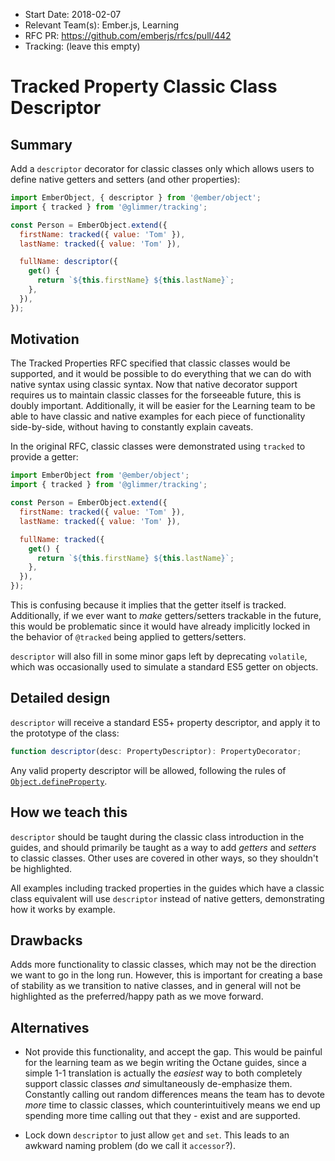 - Start Date: 2018-02-07
- Relevant Team(s): Ember.js, Learning
- RFC PR: https://github.com/emberjs/rfcs/pull/442
- Tracking: (leave this empty)

# Tracked Property Classic Class Descriptor

## Summary

Add a `descriptor` decorator for classic classes only which allows users to
define native getters and setters (and other properties):

```js
import EmberObject, { descriptor } from '@ember/object';
import { tracked } from '@glimmer/tracking';

const Person = EmberObject.extend({
  firstName: tracked({ value: 'Tom' }),
  lastName: tracked({ value: 'Tom' }),

  fullName: descriptor({
    get() {
      return `${this.firstName} ${this.lastName}`;
    },
  }),
});
```

## Motivation

The Tracked Properties RFC specified that classic classes would be supported,
and it would be possible to do everything that we can do with native syntax
using classic syntax. Now that native decorator support requires us to maintain
classic classes for the forseeable future, this is doubly important.
Additionally, it will be easier for the Learning team to be able to have classic
and native examples for each piece of functionality side-by-side, without having
to constantly explain caveats.

In the original RFC, classic classes were demonstrated using `tracked` to
provide a getter:

```js
import EmberObject from '@ember/object';
import { tracked } from '@glimmer/tracking';

const Person = EmberObject.extend({
  firstName: tracked({ value: 'Tom' }),
  lastName: tracked({ value: 'Tom' }),

  fullName: tracked({
    get() {
      return `${this.firstName} ${this.lastName}`;
    },
  }),
});
```

This is confusing because it implies that the getter itself is tracked.
Additionally, if we ever want to _make_ getters/setters trackable in the future,
this would be problematic since it would have already implicitly locked in the
behavior of `@tracked` being applied to getters/setters.

`descriptor` will also fill in some minor gaps left by deprecating `volatile`,
which was occasionally used to simulate a standard ES5 getter on objects.

## Detailed design

`descriptor` will receive a standard ES5+ property descriptor, and apply it to
the prototype of the class:

```ts
function descriptor(desc: PropertyDescriptor): PropertyDecorator;
```

Any valid property descriptor will be allowed, following the rules of
[`Object.defineProperty`](https://developer.mozilla.org/en-US/docs/Web/JavaScript/Reference/Global_Objects/Object/defineProperty).

## How we teach this

`descriptor` should be taught during the classic class introduction in the
guides, and should primarily be taught as a way to add _getters_ and _setters_
to classic classes. Other uses are covered in other ways, so they shouldn't be
highlighted.

All examples including tracked properties in the guides which have a classic
class equivalent will use `descriptor` instead of native getters, demonstrating
how it works by example.

## Drawbacks

Adds more functionality to classic classes, which may not be the direction we
want to go in the long run. However, this is important for creating a base of
stability as we transition to native classes, and in general will not be
highlighted as the preferred/happy path as we move forward.

## Alternatives

- Not provide this functionality, and accept the gap. This would be painful for
  the learning team as we begin writing the Octane guides, since a simple 1-1
  translation is actually the _easiest_ way to both completely support classic
  classes _and_ simultaneously de-emphasize them. Constantly calling out random
  differences means the team has to devote _more_ time to classic classes, which
  counterintuitively means we end up spending more time calling out that they -
  exist and are supported.

- Lock down `descriptor` to just allow `get` and `set`. This leads to an awkward
  naming problem (do we call it `accessor`?).
